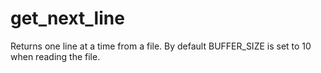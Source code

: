 # get_next_line

Returns one line at a time from a file.
By default BUFFER_SIZE is set to 10 when reading the file.
